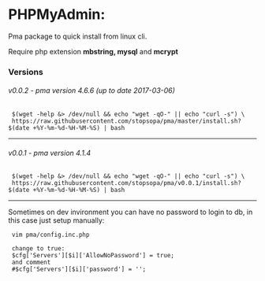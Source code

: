 PHPMyAdmin:
====

Pma package to quick install from linux cli.
     
Require php extension **mbstring, mysql** and **mcrypt**   

### Versions  

###### v0.0.2 - pma version 4.6.6 (up to date 2017-03-06)


     $(wget -help &> /dev/null && echo "wget -qO-" || echo "curl -s") \
     https://raw.githubusercontent.com/stopsopa/pma/master/install.sh?$(date +%Y-%m-%d-%H-%M-%S) | bash
     
---    

###### v0.0.1 - pma version 4.1.4


     $(wget -help &> /dev/null && echo "wget -qO-" || echo "curl -s") \
     https://raw.githubusercontent.com/stopsopa/pma/v0.0.1/install.sh?$(date +%Y-%m-%d-%H-%M-%S) | bash
     
---    

Sometimes on dev invironment you can have no password to login to db, in this case just setup manually:


     vim pma/config.inc.php
     
     change to true:
     $cfg['Servers'][$i]['AllowNoPassword'] = true;
     and comment
     #$cfg['Servers'][$i]['password'] = '';

